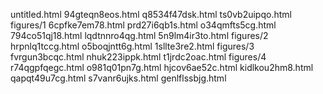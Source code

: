 untitled.html
94gteqn8eos.html
q8534f47dsk.html
ts0vb2uipqo.html
figures/1
6cpfke7em78.html
prd27i6qb1s.html
o34qmfts5cg.html
794co51qj18.html
lqdtnnro4qg.html
5n9lm4ir3to.html
figures/2
hrpnlq1tccg.html
o5boqjntt6g.html
1sllte3re2.html
figures/3
fvrgun3bcqc.html
nhuk223ippk.html
t1jrdc2oac.html
figures/4
r74qgpfqegc.html
o981q01pn7g.html
hjcov6ae52c.html
kidlkou2hm8.html
qapqt49u7cg.html
s7vanr6ujks.html
genlflssbjg.html